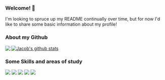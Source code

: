 ### Welcome! 👋

I'm looking to spruce up my README continually over time, but for now I'd like to share some basic information about my profile!

### About my Github
<img align="left" src="https://github-readme-stats.vercel.app/api/top-langs/?username=JG3233&theme=radical" />

[![Jacob's github stats](https://github-readme-stats.vercel.app/api?username=JG3233&theme=radical&count_private=true)](https://github.com/anuraghazra/github-readme-stats)


### Some Skills and areas of study 
![](https://img.shields.io/badge/Editor-VSCode-informational?style=flat&logo=<LOGO_NAME>&logoColor=white&color=34ff34)
![](https://img.shields.io/badge/OS-Windows,Linux-informational?style=flat&logo=<LOGO_NAME>&logoColor=white&color=34ff34)
![](https://img.shields.io/badge/Learning-Python-informational?style=flat&logo=<LOGO_NAME>&logoColor=white&color=34ff34)
![](https://img.shields.io/badge/Learning-Security-informational?style=flat&logo=<LOGO_NAME>&logoColor=white&color=34ff34)
![](https://img.shields.io/badge/Learning-Computer_Architecture-informational?style=flat&logo=<LOGO_NAME>&logoColor=white&color=34ff34)
